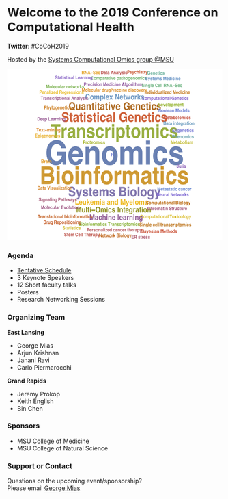 # Welcome to the 2019 Conference on Computational Health
**Twitter**: #CoCoH2019

Hosted by the [Systems Computational Omics group @MSU](https://github.com/systems-computational-omics/webpage)

<img src="SCO.png" alt="Systems Computational Omics at MSU" height="400"/>

### Agenda
- [Tentative Schedule](https://docs.google.com/document/d/1QkpOu86Mk-DqaBCmxCpG3uX8hcWNZdSzLwH5L03vMQ0/edit?usp=sharing)
- 3 Keynote Speakers
- 12 Short faculty talks
- Posters
- Research Networking Sessions

### Organizing Team
**East Lansing** 
* George Mias
* Arjun Krishnan
* Janani Ravi
* Carlo Piermarocchi

**Grand Rapids** <br>
* Jeremy Prokop
* Keith English
* Bin Chen

### Sponsors
- MSU College of Medicine
- MSU College of Natural Science

### Support or Contact

Questions on the upcoming event/sponsorship? <br>
Please email [George Mias](mailto:gmias@msu.edu)

